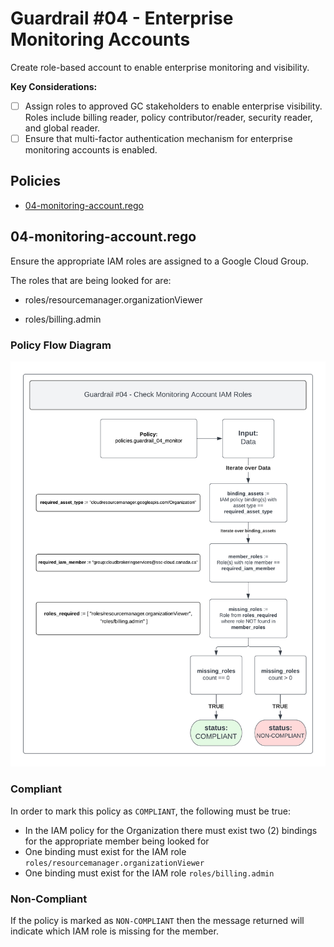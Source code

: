 # Guardrail #04 - Enterprise Monitoring Accounts

Create role-based account to enable enterprise monitoring and visibility.

**Key Considerations:**

- [ ] Assign roles to approved GC stakeholders to enable enterprise visibility. Roles include billing reader, policy contributor/reader, security reader, and global reader.
- [ ] Ensure that multi-factor authentication mechanism for enterprise monitoring accounts is enabled.

## Policies

- [04-monitoring-account.rego](./04-monitoring-account.rego)

## 04-monitoring-account.rego

Ensure the appropriate IAM roles are assigned to a Google Cloud Group.

The roles that are being looked for are:

- roles/resourcemanager.organizationViewer

- roles/billing.admin

### Policy Flow Diagram

![04-monitoring-account](../../policy_diagrams/04-monitoring-account.png "04-monitoring-account")

### Compliant

In order to mark this policy as `COMPLIANT`, the following must be true:

- In the IAM policy for the Organization there must exist two (2) bindings for the appropriate member being looked for
- One binding must exist for the IAM role `roles/resourcemanager.organizationViewer`
- One binding must exist for the IAM role `roles/billing.admin`

### Non-Compliant

If the policy is marked as `NON-COMPLIANT` then the message returned will indicate which IAM role is missing for the member.

